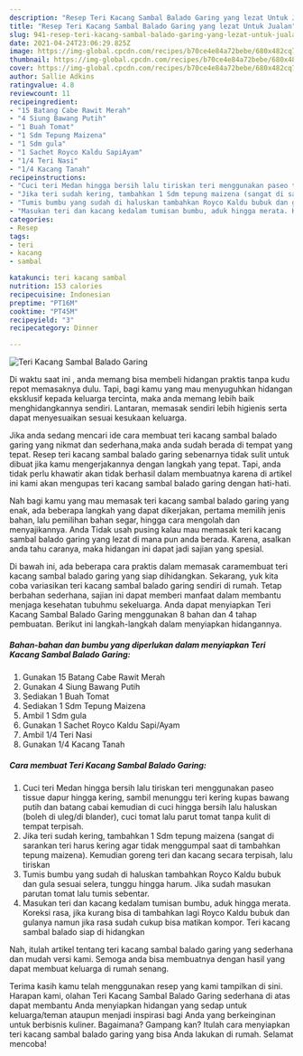 ```yaml
---
description: "Resep Teri Kacang Sambal Balado Garing yang lezat Untuk Jualan"
title: "Resep Teri Kacang Sambal Balado Garing yang lezat Untuk Jualan"
slug: 941-resep-teri-kacang-sambal-balado-garing-yang-lezat-untuk-jualan
date: 2021-04-24T23:06:29.825Z
image: https://img-global.cpcdn.com/recipes/b70ce4e84a72bebe/680x482cq70/teri-kacang-sambal-balado-garing-foto-resep-utama.jpg
thumbnail: https://img-global.cpcdn.com/recipes/b70ce4e84a72bebe/680x482cq70/teri-kacang-sambal-balado-garing-foto-resep-utama.jpg
cover: https://img-global.cpcdn.com/recipes/b70ce4e84a72bebe/680x482cq70/teri-kacang-sambal-balado-garing-foto-resep-utama.jpg
author: Sallie Adkins
ratingvalue: 4.8
reviewcount: 11
recipeingredient:
- "15 Batang Cabe Rawit Merah"
- "4 Siung Bawang Putih"
- "1 Buah Tomat"
- "1 Sdm Tepung Maizena"
- "1 Sdm gula"
- "1 Sachet Royco Kaldu SapiAyam"
- "1/4 Teri Nasi"
- "1/4 Kacang Tanah"
recipeinstructions:
- "Cuci teri Medan hingga bersih lalu tiriskan teri menggunakan paseo tissue dapur hingga kering, sambil menunggu teri kering kupas bawang putih dan batang cabai kemudian di cuci hingga bersih lalu haluskan (boleh di uleg/di blander), cuci tomat lalu parut tomat tanpa kulit di tempat terpisah."
- "Jika teri sudah kering, tambahkan 1 Sdm tepung maizena (sangat di sarankan teri harus kering agar tidak menggumpal saat di tambahkan tepung maizena). Kemudian goreng teri dan kacang secara terpisah, lalu tiriskan"
- "Tumis bumbu yang sudah di haluskan tambahkan Royco Kaldu bubuk dan gula sesuai selera, tunggu hingga harum. Jika sudah masukan parutan tomat lalu tumis sebentar."
- "Masukan teri dan kacang kedalam tumisan bumbu, aduk hingga merata. Koreksi rasa, jika kurang bisa di tambahkan lagi Royco Kaldu bubuk dan gulanya namun jika rasa sudah cukup bisa matikan kompor. Teri kacang sambal balado siap di hidangkan"
categories:
- Resep
tags:
- teri
- kacang
- sambal

katakunci: teri kacang sambal 
nutrition: 153 calories
recipecuisine: Indonesian
preptime: "PT16M"
cooktime: "PT45M"
recipeyield: "3"
recipecategory: Dinner

---
```



![Teri Kacang Sambal Balado Garing](https://img-global.cpcdn.com/recipes/b70ce4e84a72bebe/680x482cq70/teri-kacang-sambal-balado-garing-foto-resep-utama.jpg)

Di waktu  saat ini , anda memang bisa membeli hidangan praktis tanpa kudu repot memasaknya dulu. Tapi, bagi kamu yang mau menyuguhkan hidangan eksklusif kepada keluarga tercinta, maka anda memang lebih baik menghidangkannya sendiri. Lantaran, memasak sendiri lebih higienis serta dapat menyesuaikan sesuai kesukaan keluarga.

Jika anda sedang mencari ide cara membuat teri kacang sambal balado garing yang nikmat dan sederhana,maka anda sudah berada di tempat yang tepat. Resep teri kacang sambal balado garing  sebenarnya tidak sulit untuk dibuat jika kamu mengerjakannya dengan langkah yang tepat. Tapi, anda tidak perlu khawatir akan tidak berhasil dalam membuatnya 
karena di artikel ini kami akan mengupas teri kacang sambal balado garing dengan hati-hati.  



Nah bagi kamu yang mau memasak teri kacang sambal balado garing yang enak, ada beberapa langkah yang dapat dikerjakan, pertama memilih jenis bahan, lalu pemilihan bahan segar, hingga cara mengolah dan menyajikannya. Anda Tidak usah pusing kalau mau memasak teri kacang sambal balado garing yang lezat di mana pun anda berada. Karena, asalkan anda  tahu caranya, maka hidangan ini dapat jadi sajian yang spesial.

Di bawah ini, ada beberapa cara praktis  dalam memasak caramembuat teri kacang sambal balado garing yang siap dihidangkan. Sekarang, yuk kita coba variasikan teri kacang sambal balado garing sendiri di rumah. Tetap berbahan sederhana, sajian ini dapat memberi manfaat dalam membantu menjaga kesehatan tubuhmu sekeluarga. Anda dapat menyiapkan Teri Kacang Sambal Balado Garing menggunakan 8 bahan dan 4 tahap pembuatan. Berikut ini langkah-langkah dalam menyiapkan hidangannya.

<!--inarticleads1-->

##### Bahan-bahan dan bumbu yang diperlukan dalam menyiapkan Teri Kacang Sambal Balado Garing:

1. Gunakan 15 Batang Cabe Rawit Merah
1. Gunakan 4 Siung Bawang Putih
1. Sediakan 1 Buah Tomat
1. Sediakan 1 Sdm Tepung Maizena
1. Ambil 1 Sdm gula
1. Gunakan 1 Sachet Royco Kaldu Sapi/Ayam
1. Ambil 1/4 Teri Nasi
1. Gunakan 1/4 Kacang Tanah




<!--inarticleads2-->

##### Cara membuat Teri Kacang Sambal Balado Garing:

1. Cuci teri Medan hingga bersih lalu tiriskan teri menggunakan paseo tissue dapur hingga kering, sambil menunggu teri kering kupas bawang putih dan batang cabai kemudian di cuci hingga bersih lalu haluskan (boleh di uleg/di blander), cuci tomat lalu parut tomat tanpa kulit di tempat terpisah.
1. Jika teri sudah kering, tambahkan 1 Sdm tepung maizena (sangat di sarankan teri harus kering agar tidak menggumpal saat di tambahkan tepung maizena). Kemudian goreng teri dan kacang secara terpisah, lalu tiriskan
1. Tumis bumbu yang sudah di haluskan tambahkan Royco Kaldu bubuk dan gula sesuai selera, tunggu hingga harum. Jika sudah masukan parutan tomat lalu tumis sebentar.
1. Masukan teri dan kacang kedalam tumisan bumbu, aduk hingga merata. Koreksi rasa, jika kurang bisa di tambahkan lagi Royco Kaldu bubuk dan gulanya namun jika rasa sudah cukup bisa matikan kompor. Teri kacang sambal balado siap di hidangkan




Nah, itulah artikel tentang  teri kacang sambal balado garing  yang sederhana dan mudah versi kami. Semoga anda bisa membuatnya dengan hasil yang dapat membuat keluarga di rumah senang. 

Terima kasih kamu telah menggunakan resep yang kami tampilkan di sini. Harapan kami, olahan  Teri Kacang Sambal Balado Garing sederhana di atas dapat membantu Anda menyiapkan hidangan yang sedap untuk keluarga/teman ataupun menjadi inspirasi bagi Anda yang berkeinginan untuk berbisnis kuliner. Bagaimana? Gampang kan? Itulah cara menyiapkan teri kacang sambal balado garing yang bisa Anda lakukan di rumah. Selamat mencoba!

